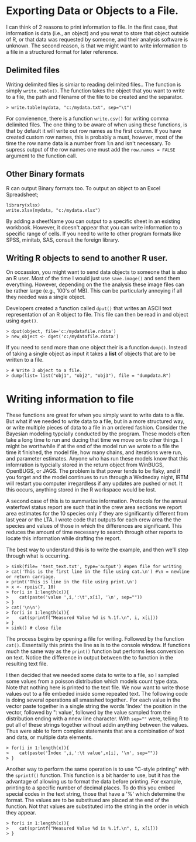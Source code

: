 # Exporting Data or Objects to a File.
I can think of 2 reasons to print information to file.  In the first case, that information is data (i.e., an object) and you wnat to store that object outside of R, or that data was requested by someone, and their analysis software is unknown.  The second reason, is that we might want to write information to a file in a structured format for later reference.  

## Delimited files
Writing delimited files is simiar to reading delimited files.. The function is simply `write.table()`.  The function takes the object that you want to write to a file, the path and filename of the file to be created and the separator.

```rconsole
> write.table(mydata, "c:/mydata.txt", sep="\t")
```

For convienence, there is a function `write.csv()` for writing comma delimited files.  The one thing to be aware of when using these functions, is that by default it will write out row names as the first column.  If you have created custom row names, this is probably a must, however, most of the time the row name data is a number from 1:n and isn't necessary.  To supress output of the row names one must add the `row.names = FALSE` argument to the function call.

## Other Binary formats
R can output Binary formats too.  To output an object to an Excel Spreadsheet;

```rconsole
library(xlsx)
write.xlsx(mydata, "c:/mydata.xlsx")
```
By adding a sheetName you can output to a specific sheet in an existing workbook.  However, it doesn't appear that you can write information to a specific range of cells. If you need to write to other program formats like SPSS, minitab, SAS, consult the foreign library.

## Writing R objects to send to another R user.
On occassion, you might want to send data objects to someone that is also an R user.
Most of the time I would just use `save.image()` and send them everything.  However, depending on the the analysis these image files can be rather large (e.g., 100's of MB).  This can be particularly annoying if all they needed was a single object.

Developers created a function called `dput()` that writes an ASCII text representation of an R object to file.  This file can then be read in and object using `dget()`.

```rconsole
> dput(object, file='c:/mydatafile.rdata')
> new_object <- dget('c:/mydatafile.rdata')
```

If you need to send more than one object their is a function `dump()`.  Instead of taking a single object as input it takes a **list** of objects that are to be written to a file.

```rconsole
> # Write 3 object to a file.
> dump(list= list("obj1", "obj2", "obj3"), file = "dumpdata.R")
```

# Writing information to file
These functions are great for when you simply want to write data to a file. But what if we needed to write data to a file, but in a more structured way, or write multiple pieces of data to a file in an ordered fashion. Consider the Bayesian modeling typcially conducted by the program.  These models often take a long time to run and ducing that time we move on to other things. I might be worthwhile if at the end of the model run we wrote to a file the time it finished, the model file, how many chains, and iterations were run, and parameter estimates.  Anyone who has run these models know that this infomration is typcially stored in the return object from WinBUGS, OpenBUGS, or JAGS.  The problem is that power tends to be flaky, and if you forget and the model continues to run through a Wedneday night, IRTM will restart you computer irregardless if any updates are pushed or not.  It this occurs, anything stored in the R workspace would be lost.

A second case of this is to summarize information. Protocols for the annual waterfowl status report are such that in the crew area sections we report area estimates for the 10 species only if they are significantly different from last year or the LTA.  I wrote code that outputs for each crew area the the species and values of those in which the differences are significant.  This reduces the amount of time necessary to search through other reports to locate this information while drafting the report.

The best way to understand this is to write the example, and then we'll step through what is occurring.

```rconsole
> sink(file= 'test_text.txt', type='output') #open file for writing
> cat('This is the first line in the file using cat.\n') #\n = newline or return carriage.
> print('This is line in the file using print.\n') 
> x <- rpois(7, 10)
> for(i in 1:length(x)){
>    cat(paste('value ',i,':\t',x[i], '\n', sep=""))
> }
> cat('\n\n')
> for(i in 1:length(x)){
>    cat(sprintf("Measured Value %d is %.1f.\n", i, x[i]))
> }
> sink() # close file
```

The process begins by opening a file for writing. Followed by the function `cat()`. Essentailly this prints the line as is to the console window.  If functions much the same way as the `print()` function but performs less conversion on text.  Notice the difference in output between the to function in the resulting text file.

I then decided that we needed some data to write to a file, so I sampled some values from a poisson distribution which models count type data.  Note that nothing here is printed to the text file. We now want to write those values out to a file embeded inside some repeated text. The following code is doing several operations all smasshed together.. For each value in the vector paste together in a single string the words 'Index' the position in the vector, followed by ":	value', followed by the value sampled from the distribution ending with a nnew line character.  With `sep=""` were, telling R to put all of these strings together without addin anything between the values.  Thus were able to form complex statements that are a combination of text and data, or multiple data elements. 

```rconsole
> for(i in 1:length(x)){
>    cat(paste('Index ',i,':\t value',x[i], '\n', sep=""))
> }
```

Another way to perform the same operation is to use "C-style printing" with the `sprintf()` function. This function is a bit harder to use, but it has the advantage of allowing us to format the data before printing. For example, printing to a specific number of decimal places. To do this you embed special codes in the text string, those that have a '%' which determine the format.  The values are to be substitued are placed at the end of the function.  Not that values are substituted into the string in the order in which they appear.

```rconsole
> for(i in 1:length(x)){
>    cat(sprintf("Measured Value %d is %.1f.\n", i, x[i]))
> }
```
